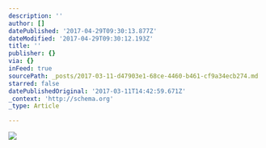 ```yaml
---
description: ''
author: []
datePublished: '2017-04-29T09:30:13.877Z'
dateModified: '2017-04-29T09:30:12.193Z'
title: ''
publisher: {}
via: {}
inFeed: true
sourcePath: _posts/2017-03-11-d47903e1-68ce-4460-b461-cf9a34ecb274.md
starred: false
datePublishedOriginal: '2017-03-11T14:42:59.671Z'
_context: 'http://schema.org'
_type: Article

---
```

![](https://the-grid-user-content.s3-us-west-2.amazonaws.com/47152a48-396c-49e1-a675-6c01006298f2.jpg)